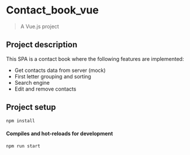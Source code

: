 # Contact_book_vue
> A Vue.js project
## Project description
This SPA is a contact book where the following features are implemented:
* Get contacts data from server (moсk)
* First letter grouping and sorting
* Search engine
* Edit and remove contacts

## Project setup
```
npm install
```

#### Compiles and hot-reloads for development
```
npm run start
```
